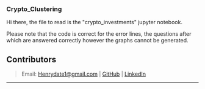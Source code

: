 ### Crypto_Clustering

Hi there, the file to read is the "crypto_investments" jupyter notebook.

Please note that the code is correct for the error lines, the questions after which are answered correctly however the graphs cannot be generated.


## Contributors
> Email: Henrydate1@gmail.com |
> [GitHub](https://github.com/henrydate) |
> [LinkedIn](https://www.linkedin.com/in/henry-date-9356351a4/)

---
